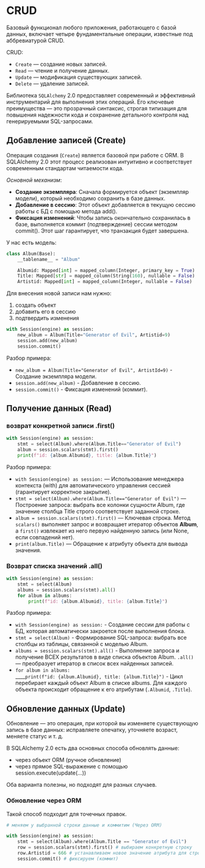 # CRUD
Базовый функционал любого приложения, работающего с базой данных, включает четыре фундаментальные операции, известные под аббревиатурой CRUD.  

CRUD:  
- `Create` — создание новых записей.  
- `Read` — чтение и получение данных.  
- `Update` — модификация существующих записей.  
- `Delete` — удаление записей.  

Библиотека `SQLAlchemy` 2.0 предоставляет современный и эффективный инструментарий для выполнения этих операций. Его ключевые преимущества — это прозрачный синтаксис, строгая типизация для повышения надежности кода и сохранение детального контроля над генерируемыми SQL-запросами.

## Добавление записей (Create)

Операция создания (`Create`) является базовой при работе с ORM. В SQLAlchemy 2.0 этот процесс реализован интуитивно и соответствует современным стандартам читаемости кода.

*Основной механизм*:  
- **Создание экземпляра**: Сначала формируется объект (экземпляр модели), который необходимо сохранить в базе данных.  
- **Добавление в сессию**: Этот объект добавляется в текущую сессию работы с БД с помощью метода add().  
- **Фиксация изменений**: Чтобы запись окончательно сохранилась в базе, выполняется коммит (подтверждение) сессии методом commit(). Этот шаг гарантирует, что транзакция будет завершена.  

У нас есть модель:
```python
class Album(Base):
    __tablename__ = "Album"

    Albumid: Mapped[int] = mapped_column(Integer, primary_key = True)
    Title: Mapped[str] = mapped_column(String(160), nullable = False)
    Artistid: Mapped[int] = mapped_column(Integer, nullable = False)
```

Для внесения новой записи нам нужно:
1) создать объект
2) добавить его в сессию
3) подтвердить изменения

```python
with Session(engine) as session:    
    new_album = Album(Title="Generator of Evil", Artistid=9) 
    session.add(new_album)  
    session.commit()    
```

Разбор примера:  
- `new_album = Album(Title="Generator of Evil", ArtistId=9)` - Создание экземпляра модели.  
- `session.add(new_album)` - Добавление в сессию.  
- `session.commit()` - Фиксация изменений (коммит).  

## Получение данных (Read)

### возврат конкретной записи .first()

```python
with Session(engine) as session:
    stmt = select(Album).where(Album.Title=="Generator of Evil")
    album = session.scalars(stmt).first()
    print(f"id: {album.Albumid}, title: {album.Title}")
```

Разбор примера:    
- `with Session(engine) as session:` — Использование менеджера контекста (with) для автоматического управления сессией (гарантирует корректное закрытие).  
- `stmt = select(Album).where(Album.Title=="Generator of Evil")` — Построение запроса: выбрать все колонки сущности Album, где значение столбца Title строго соответствует заданной строке. 
- `album = session.scalars(stmt).first()` — Ключевая строка. Метод `scalars()` выполняет запрос и возвращает итератор объектов **Album**, а `first()` извлекает из него первую найденную запись (или None, если совпадений нет).  
- `print(album.Title)` — Обращение к атрибуту объекта для вывода значения.  

### Возврат списка значений .all()

```python
with Session(engine) as session:
    stmt = select(Album)
    albums = session.scalars(stmt).all() 
    for album in albums: 
        print(f"id: {album.Albumid}, title: {album.Title}") 
```
Разбор примера:   
- `with Session(engine) as session:` - Создание сессии для работы с БД, которая автоматически закроется после выполнения блока.  
- `stmt = select(Album)` - Формирование SQL-запроса: выбрать все столбцы из таблицы, связанной с моделью Album.  
- `albums = session.scalars(stmt).all()` - Выполнение запроса и получение ВСЕХ результатов в виде списка объектов Album. `.all()` — преобразует итератор в список всех найденных записей.
- `for album in albums:`  
  ____`print(f"id: {album.Albumid}, title: {album.Title}")` - Цикл перебирает каждый объект Album в списке albums. Для каждого объекта происходит обращение к его атрибутам (`.Albumid`, `.Title`).

## Обновление данных (Update)

Обновление — это операция, при которой вы изменяете существующую запись в базе данных: исправляете опечатку, уточняете возраст, меняете статус и т. д.  

В SQLAlchemy 2.0 есть два основных способа обновлять данные:  
- через объект ORM (ручное обновление)  
- через прямое SQL-выражение с помощью session.execute(update(...))  

Оба варианта полезны, но подходят для разных случаев.

### Обновление через ORM

Такой способ подходит для точечных правок. 
```python
# меняем у выбранной строки данные и коммитим (Через ORM)

with Session(engine) as session:
    stmt = select(Album).where(Album.Title == "Generator of Evil")
    row = session.scalars(stmt).first() # выбираем конкретную строку
    row.Artistid = 666 # устанавливаем новое значение атрибута для строки
    session.commit() # фиксируем (коммит)
```